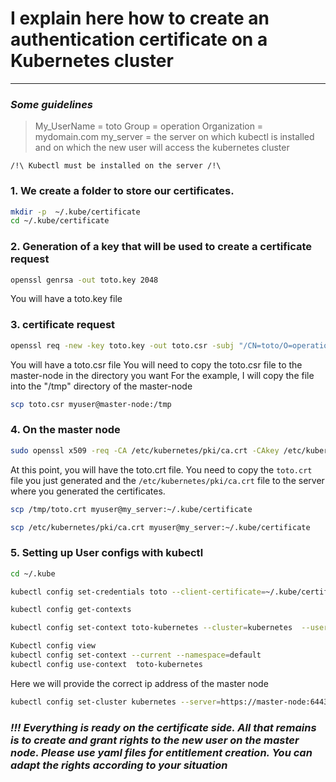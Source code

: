 # I explain here how to create an authentication certificate on a Kubernetes cluster
---
### _Some guidelines_
> My_UserName = toto
> Group = operation
> Organization = mydomain.com
> my_server = the server on which kubectl is installed and on which the new user will access the kubernetes cluster

```/!\ Kubectl must be installed on the server /!\ ```

### 1. We create a folder to store our certificates.
```sh
mkdir -p  ~/.kube/certificate
cd ~/.kube/certificate
```
### 2. Generation of a key that will be used to create a certificate request
```sh
openssl genrsa -out toto.key 2048
```
You will have a toto.key file  

### 3. certificate request
```sh
openssl req -new -key toto.key -out toto.csr -subj "/CN=toto/O=operation/O=mydomain.local"
```
You will have a toto.csr file
You will need to copy the toto.csr file to the master-node in the directory you want
For the example, I will copy the file into the "/tmp" directory of the master-node
```sh 
scp toto.csr myuser@master-node:/tmp 
```
### 4. On the master node
```sh
sudo openssl x509 -req -CA /etc/kubernetes/pki/ca.crt -CAkey /etc/kubernetes/pki/ca.key -CAcreateserial -days 730 -in /tmp/toto.csr -out toto.crt
```
At this point, you will have the toto.crt file. 
You need to copy the ```toto.crt ``` file you just generated and the ```/etc/kubernetes/pki/ca.crt``` file to the server where you generated the certificates.
```sh
scp /tmp/toto.crt myuser@my_server:~/.kube/certificate
```
```sh
scp /etc/kubernetes/pki/ca.crt myuser@my_server:~/.kube/certificate
```

### 5. Setting up User configs with kubectl
```sh
cd ~/.kube
```
```sh
kubectl config set-credentials toto --client-certificate=~/.kube/certificate/toto.crt --client-key=~/.kube/certificate/toto.key
```
```sh
kubectl config get-contexts
```
```sh
kubectl config set-context toto-kubernetes --cluster=kubernetes  --user=toto --namespace=default
```
```sh
Kubectl config view
kubectl config set-context --current --namespace=default
kubectl config use-context  toto-kubernetes
```
Here we will provide the correct ip address of the master node
```sh 
kubectl config set-cluster kubernetes --server=https://master-node:6443 --certificate-authority=~/.kube/certificate/ca.crt
``` 

### _!!! Everything is ready on the certificate side. All that remains is to create and grant rights to the new user on the master node. Please use yaml files for entitlement creation. You can adapt the rights according to your situation_


